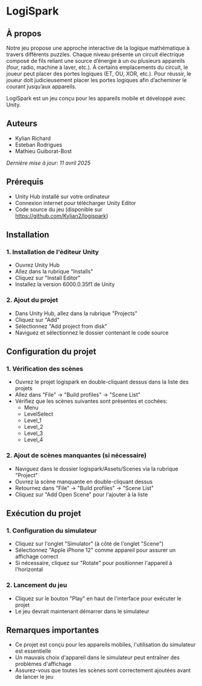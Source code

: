 # LogiSpark

## À propos

Notre jeu propose une approche interactive de la logique mathématique à travers différents
puzzles. Chaque niveau présente un circuit électrique composé de fils reliant une source
d’énergie à un ou plusieurs appareils (four, radio, machine à laver, etc.). À certains
emplacements du circuit, le joueur peut placer des portes logiques (ET, OU, XOR, etc.). Pour
réussir, le joueur doit judicieusement placer les portes logiques afin d’acheminer le courant
jusqu’aux appareils.

LogiSpark est un jeu conçu pour les appareils mobile et développé avec Unity.

## Auteurs
- Kylian Richard
- Esteban Rodrigues
- Mathieu Guiborat-Bost

*Dernière mise à jour: 11 avril 2025*

## Prérequis
- Unity Hub installé sur votre ordinateur
- Connexion internet pour télécharger Unity Editor
- Code source du jeu (disponible sur https://github.com/Kylian2/logispark)

## Installation

### 1. Installation de l'éditeur Unity
- Ouvrez Unity Hub
- Allez dans la rubrique "Installs"
- Cliquez sur "Install Editor"
- Installez la version 6000.0.35f1 de Unity

### 2. Ajout du projet
- Dans Unity Hub, allez dans la rubrique "Projects"
- Cliquez sur "Add"
- Sélectionnez "Add project from disk"
- Naviguez et sélectionnez le dossier contenant le code source

## Configuration du projet

### 1. Vérification des scènes
- Ouvrez le projet logispark en double-cliquant dessus dans la liste des projets
- Allez dans "File" → "Build profiles" → "Scene List"
- Vérifiez que les scènes suivantes sont présentes et cochées:
  - Menu
  - LevelSelect
  - Level_1
  - Level_2
  - Level_3
  - Level_4

### 2. Ajout de scènes manquantes (si nécessaire)
- Naviguez dans le dossier logispark/Assets/Scenes via la rubrique "Project"
- Ouvrez la scène manquante en double-cliquant dessus
- Retournez dans "File" → "Build profiles" → "Scene List"
- Cliquez sur "Add Open Scene" pour l'ajouter à la liste

## Exécution du projet

### 1. Configuration du simulateur
- Cliquez sur l'onglet "Simulator" (à côté de l'onglet "Scene")
- Sélectionnez "Apple iPhone 12" comme appareil pour assurer un affichage correct
- Si nécessaire, cliquez sur "Rotate" pour positionner l'appareil à l'horizontal

### 2. Lancement du jeu
- Cliquez sur le bouton "Play" en haut de l'interface pour exécuter le projet
- Le jeu devrait maintenant démarrer dans le simulateur

## Remarques importantes
- Ce projet est conçu pour les appareils mobiles, l'utilisation du simulateur est essentielle
- Un mauvais choix d'appareil dans le simulateur peut entraîner des problèmes d'affichage
- Assurez-vous que toutes les scènes sont correctement ajoutées avant de lancer le jeu
